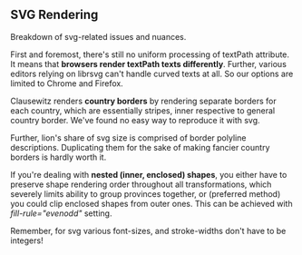 ## SVG Rendering

Breakdown of svg-related issues and nuances.

First and foremost, there's still no uniform processing of textPath
attribute. It means that **browsers render textPath texts differently**.
Further, various editors relying on librsvg can't handle curved
texts at all. So our options are limited to Chrome and Firefox.

Clausewitz renders **country borders** by rendering separate
borders for each country, which are essentially stripes, inner
respective to general country border. We've found no easy way
to reproduce it with svg.

Further, lion's share of svg size is comprised of border polyline
descriptions. Duplicating them for the sake of making fancier country
borders is hardly worth it.

If you're dealing with **nested (inner, enclosed) shapes**, you
either have to preserve shape rendering order throughout all
transformations, which severely limits ability to group provinces
together, or (preferred method) you could clip enclosed shapes
from outer ones. This can be achieved with *fill-rule="evenodd"* 
setting.

Remember, for svg various font-sizes, and stroke-widths
don't have to be integers!
